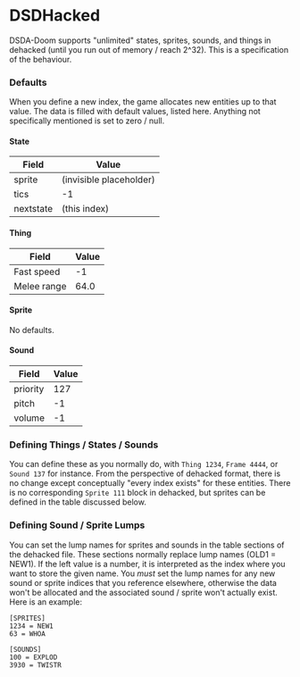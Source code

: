 # DSDHacked

DSDA-Doom supports "unlimited" states, sprites, sounds, and things in dehacked (until you run out of memory / reach 2^32). This is a specification of the behaviour.

### Defaults

When you define a new index, the game allocates new entities up to that value. The data is filled with default values, listed here. Anything not specifically mentioned is set to zero / null.

#### State

| Field     | Value                   |
|-----------|-------------------------|
| sprite    | (invisible placeholder) |
| tics      | -1                      |
| nextstate | (this index)            |

#### Thing

| Field       | Value    |
|-------------|----------|
| Fast speed  | -1       |
| Melee range | 64.0     |

#### Sprite

No defaults.

#### Sound

| Field    | Value |
|----------|-------|
| priority | 127   |
| pitch    | -1    |
| volume   | -1    |

### Defining Things / States / Sounds

You can define these as you normally do, with `Thing 1234`, `Frame 4444`, or `Sound 137` for instance. From the perspective of dehacked format, there is no change except conceptually "every index exists" for these entities. There is no corresponding `Sprite 111` block in dehacked, but sprites can be defined in the table discussed below.

### Defining Sound / Sprite Lumps

You can set the lump names for sprites and sounds in the table sections of the dehacked file. These sections normally replace lump names (OLD1 = NEW1). If the left value is a number, it is interpreted as the index where you want to store the given name. You _must_ set the lump names for any new sound or sprite indices that you reference elsewhere, otherwise the data won't be allocated and the associated sound / sprite won't actually exist. Here is an example:

```
[SPRITES]
1234 = NEW1
63 = WHOA

[SOUNDS]
100 = EXPLOD
3930 = TWISTR
```
